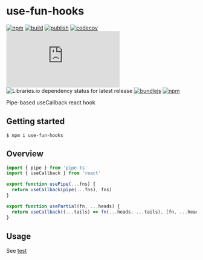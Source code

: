# use-fun-hooks

[![npm](https://img.shields.io/npm/v/use-fun-hooks)](https://npm.im/use-fun-hooks)
[![build](https://github.com/iyegoroff/use-fun-hooks/workflows/build/badge.svg)](https://github.com/iyegoroff/use-fun-hooks/actions/workflows/build.yml)
[![publish](https://github.com/iyegoroff/use-fun-hooks/workflows/publish/badge.svg)](https://github.com/iyegoroff/use-fun-hooks/actions/workflows/publish.yml)
[![codecov](https://codecov.io/gh/iyegoroff/use-fun-hooks/branch/main/graph/badge.svg?t=1520230083925)](https://codecov.io/gh/iyegoroff/use-fun-hooks)
[![Type Coverage](https://img.shields.io/badge/dynamic/json.svg?label=type-coverage&prefix=%E2%89%A5&suffix=%&query=$.typeCoverage.atLeast&uri=https%3A%2F%2Fraw.githubusercontent.com%2Fiyegoroff%2Fuse-fun-hooks%2Fmain%2Fpackage.json)](https://github.com/plantain-00/type-coverage)
![Libraries.io dependency status for latest release](https://img.shields.io/librariesio/release/npm/use-fun-hooks)
[![bundlejs](https://deno.bundlejs.com/?q=use-fun-hooks@6.1.3,use-fun-hooks@6.1.3&treeshake=[*],[{+default+}]&badge=)](https://bundlejs.com/?q=use-fun-hooks)
[![npm](https://img.shields.io/npm/l/use-fun-hooks.svg?t=1495378566925)](https://www.npmjs.com/package/use-fun-hooks)

Pipe-based useCallback react hook

## Getting started

`$ npm i use-fun-hooks`

## Overview

```js
import { pipe } from 'pipe-ts'
import { useCallback } from 'react'

export function usePipe(...fns) {
  return useCallback(pipe(...fns), fns)
}

export function usePartial(fn, ...heads) {
  return useCallback((...tails) => fn(...heads, ...tails), [fn, ...heads])
}
```

## Usage

See [test](/test/index.spec.tsx)

